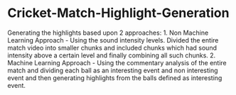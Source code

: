 # Cricket-Match-Highlight-Generation
Generating the highlights based upon 2 approaches: 1. Non Machine Learning Approach - Using the sound intensity levels. Divided the entire match video into smaller chunks and included chunks which had sound intensity above a certain level and finally combining all such chunks. 2. Machine Learning Approach - Using the commentary analysis of the entire match and dividing each ball as an interesting event and non interesting event and then generating highlights from the balls defined as interesting event.
